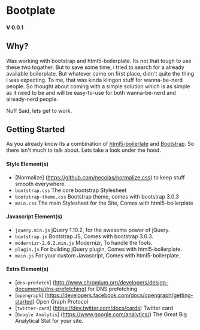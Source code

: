 # Bootplate 
#### V 0.0.1

## Why? 

Was working with bootstrap and html5-boilerplate. Its not that tough to use these two togather. But to save some time, i tried to search for a already available boilerplate. But whatever came on first place, didn't quite the thing i was expecting. To me, that was kinda klingon stuff for wanna-be-nerd people. So thought about coming with a simple solution which is as simple as it need to be and will be easy-to-use for both wanna-be-nerd and already-nerd people. 

Nuff Said, lets get to work. 

## Getting Started 

As you already know its a combination of [html5-boilerlate](http://html5boilerplate.com) and [Bootstrap](http://getbootstrap.com). So there isn't much to talk about. Lets take a look under the hood. 

#### Style Element(s)

* [Normalize] (https://github.com/necolas/normalize.css) to keep stuff smooth everywhere. 
* `bootstrap.css` The core bootstrap Stylesheet
* `bootstrap-theme.css` Bootstrap theme, comes with bootstrap 3.0.3
* `main.css` The main Stylesheet for the Site, Comes with html5-boilerplate

#### Javascript Element(s)

* `jquery.min.js` jQuery 1.10.2, for the awesome power of jQuery.
* `bootstrap.js` Bootstrap JS, Comes with bootstrap 3.0.3.
* `modernizr-2.6.2.min.js` Modernizr, To handle the fools.
* `plugin.js` For building jQuery plugin, Comes with html5-boilerplate.
* `main.js` For your custom Javascript, Comes with html5-boilerplate.

#### Extra Element(s)

* [`dns-prefetch`] (http://www.chromium.org/developers/design-documents/dns-prefetching) for DNS prefetching
* [`opengraph`] (https://developers.facebook.com/docs/opengraph/getting-started) Open Graph Protocol 
* [`twitter-card`] (https://dev.twitter.com/docs/cards) Twitter card
* [`Google Analytis`] (https://www.google.com/analytics/) The Great Big Analytical Stat for your site. 